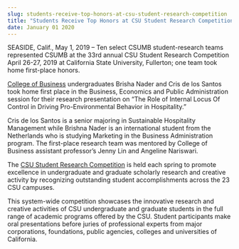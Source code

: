 ```yaml
---
slug: students-receive-top-honors-at-csu-student-research-competition
title: "Students Receive Top Honors at CSU Student Research Competition"
date: January 01 2020
---
```


<p>SEASIDE, Calif., May 1, 2019 – Ten select CSUMB student-research teams represented CSUMB at the 33rd annual CSU Student Research Competition April 26-27, 2019 at California State University, Fullerton; one team took home first-place honors.</p><p><a href="csumb.edu/business">College of Business</a> undergraduates Brisha Nader and Cris de los Santos took home first place in the Business, Economics and Public Administration session<b style="font-weight: bold;"> </b>for their research presentation on “The Role of Internal Locus Of Control in Driving Pro-Environmental Behavior in Hospitality.”</p><p>Cris de los Santos is a senior majoring in Sustainable Hospitality Management while Brishna Nader is an international student from the Netherlands who is studying Marketing in the Business Administration program. The first-place research team was mentored by College of Business assistant professor’s Jenny Lin and Angeline Nariswari.</p><p>The <a href="http://research.calpoly.edu/csusrc31">CSU Student Research Competition</a> is held each spring to promote excellence in undergraduate and graduate scholarly research and creative activity by recognizing outstanding student accomplishments across the 23 CSU campuses.</p><p>This system-wide competition showcases the innovative research and creative activities of CSU undergraduate and graduate students in the full range of academic programs offered by the CSU. Student participants make oral presentations before juries of professional experts from major corporations, foundations, public agencies, colleges and universities of California.</p>
